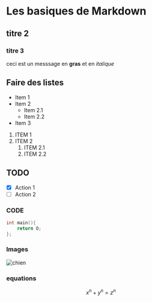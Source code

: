 # Les basiques de Markdown

## titre 2

### titre 3

ceci est un messsage en **gras** et en *italique*

## Faire des listes

- Item 1
- Item 2
  - Item 2.1
  - Item 2.2
- Item 3

1. ITEM 1
2. ITEM 2
   1. ITEM 2.1
   2. ITEM 2.2

## TODO

-[X] Action 1
-[ ] Action 2

### CODE

```c
int main(){
    return O;
};
```

### Images

![chien](https://picsum.photos/id/237/200/300)

### equations
$$ x^n + y^n = z^n $$
